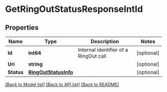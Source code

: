 # GetRingOutStatusResponseIntId

## Properties
Name | Type | Description | Notes
------------ | ------------- | ------------- | -------------
**Id** | **int64** | Internal identifier of a RingOut call | [optional] 
**Uri** | **string** |  | [optional] 
**Status** | [**RingOutStatusInfo**](RingOutStatusInfo.md) |  | [optional] 

[[Back to Model list]](../README.md#documentation-for-models) [[Back to API list]](../README.md#documentation-for-api-endpoints) [[Back to README]](../README.md)


